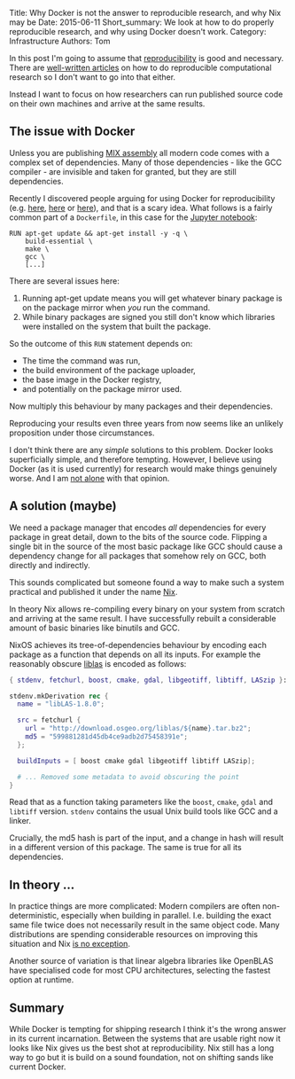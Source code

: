 Title: Why Docker is not the answer to reproducible research, and why Nix may be
Date: 2015-06-11
Short_summary: We look at how to do properly reproducible research, and why using Docker doesn't work.
Category: Infrastructure
Authors: Tom


In this post I'm going to assume that
[reproducibility](http://en.wikipedia.org/wiki/Reproducibility) is
good and necessary. There are
[well-written articles](http://journals.plos.org/ploscompbiol/article?id=10.1371/journal.pcbi.1003285)
on how to do reproducible computational research so I don't want to go
into that either.

Instead I want to focus on how researchers can run published source
code on their own machines and arrive at the same results.
<!-- PELICAN_END_SUMMARY -->

## The issue with Docker

Unless you are publishing
[MIX assembly](http://en.wikipedia.org/wiki/MIX) all modern code comes
with a complex set of dependencies. Many of those dependencies - like
the GCC compiler - are invisible and taken for granted, but they are
still dependencies.

Recently I discovered people arguing for using
Docker for reproducibility (e.g. [here](http://www.nextflow.io/blog/2014/nextflow-meets-docker.html), [here](http://arxiv.org/abs/1410.0846) or [here](http://bioinfoblog.it/2015/03/reproducible-bioinformatics-pipelines-with-docker/)), and that is a scary idea. What follows is
a fairly common part of a `Dockerfile`, in this case for the
[Jupyter notebook](https://github.com/jupyter/notebook/blob/master/Dockerfile):

```
RUN apt-get update && apt-get install -y -q \
    build-essential \
    make \
    gcc \
    [...]
```

There are several issues here:

1. Running apt-get update means you will get whatever binary package
   is on the package mirror when *you* run the command.
2. While binary packages are signed you still don't know which
   libraries were installed on the system that built the package.

So the outcome of this `RUN` statement depends on:

* The time the command was run,
* the build environment of the package uploader,
* the base image in the Docker registry,
* and potentially on the package mirror used.

Now multiply this behaviour by many packages and their dependencies.

Reproducing your results even three years from now seems like an
unlikely proposition under those circumstances.

I don't think there are any *simple* solutions to this problem. Docker
looks superficially simple, and therefore tempting. However, I believe
using Docker (as it is used currently) for research would make things
genuinely worse. And I am
[not alone](http://ivory.idyll.org/blog/2014-containers.html) with
that opinion.


## A solution (maybe)

We need a package manager that encodes *all* dependencies for every
package in great detail, down to the bits of the source code. Flipping
a single bit in the source of the most basic package like GCC should
cause a dependency change for all packages that somehow rely on GCC,
both directly and indirectly.

This sounds complicated but someone found a way to make such a system
practical and published it under the name [Nix](https://nixos.org/).

In theory Nix allows re-compiling every binary on your system from
scratch and arriving at the same result. I have successfully rebuilt a
considerable amount of basic binaries like binutils and GCC.

NixOS achieves its tree-of-dependencies behaviour by encoding each
package as a function that depends on all its inputs. For example the
reasonably obscure [liblas](http://www.liblas.org) is encoded as
follows:

```nix
{ stdenv, fetchurl, boost, cmake, gdal, libgeotiff, libtiff, LASzip }:

stdenv.mkDerivation rec {
  name = "libLAS-1.8.0";

  src = fetchurl {
    url = "http://download.osgeo.org/liblas/${name}.tar.bz2";
    md5 = "599881281d45db4ce9adb2d75458391e";
  };

  buildInputs = [ boost cmake gdal libgeotiff libtiff LASzip];

  # ... Removed some metadata to avoid obscuring the point
}
```

Read that as a function taking parameters like the `boost`, `cmake`,
`gdal` and `libtiff` version. `stdenv` contains the usual Unix build
tools like GCC and a linker.

Crucially, the md5 hash is part of the input, and a change in hash
will result in a different version of this package. The same is true
for all its dependencies.


## In theory ...

In practice things are more complicated: Modern compilers are often
non-deterministic, especially when building in parallel. I.e. building
the exact same file twice does not necessarily result in the same
object code. Many distributions are spending considerable resources on
improving this situation and Nix
[is no exception](https://github.com/NixOS/nixpkgs/pull/2281).

Another source of variation is that linear algebra libraries like
OpenBLAS have specialised code for most CPU architectures, selecting
the fastest option at runtime.


## Summary

While Docker is tempting for shipping research I think it's the wrong
answer in its current incarnation. Between the systems that are usable
right now it looks like Nix gives us the best shot at
reproducibility. Nix still has a long way to go but it is build on a
sound foundation, not on shifting sands like current Docker.
